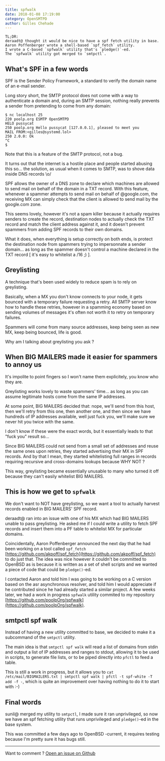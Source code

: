 ```yaml
---
title: spfwalk 
date: 2018-01-08 17:19:00
category: OpenSMTPD
author: Gilles Chehade
---
```


	TL;DR:
	deraadt@ thought it would be nice to have a spf fetch utility in base.
	Aaron Poffenberger wrote a shell-based `spf_fetch` utility.
	I wrote a C-based `spfwalk` utility that's `pledge()`-ed.
	The `spfwalk` utility got merged to `smtpctl`.


What's SPF in a few words
-------------------------
SPF is the Sender Policy Framework, a standard to verify the domain name of an e-mail sender.

Long story short, the SMTP protocol does not come with a way to authenticate a domain and,
during an SMTP session,
nothing really prevents a sender from pretending to come from any domain:

```
$ nc localhost 25 
220 poolp.org ESMTP OpenSMTPD
HELO pussycat
250 poolp.org Hello pussycat [127.0.0.1], pleased to meet you
MAIL FROM:<gilles@systemd.lol>
250 2.0.0: Ok
^C
$ 
```

Note that this is a feature of the SMTP protocol, not a bug.


It turns out that the internet is a hostile place and people started abusing this so...
the solution,
as usual when it comes to SMTP,
was to shove data inside DNS records \o/


SPF allows the owner of a DNS zone to declare which machines are allowed to send mail on behalf of the domain in a TXT record.
With this feature,
whenever a spammer attempts to send mail on behalf of @google.com,
the receiving MX can simply check that the client is allowed to send mail by the google.com zone.


This seems lovely,
however it's not a spam killer because it actually requires senders to create the record,
destination nodes to actually check the TXT record and match the client address against it,
and it doesn't prevent spammers from adding SPF records to their own domains.


What it does,
when everything is setup correctly on both ends,
is protect the destination node from spammers trying to impersonnate a sender domain...
as long as the spammer doesn't control a machine declared in the TXT record [ it's easy to whitelist a /16 ;) ].



Greylisting
-----------
A technique that's been used widely to reduce spam is to rely on greylisting.


Basically,
when a MX you don't know connects to your node,
it gets bounced with a temporary failure requesting a retry.
All SMTP server know how to handle these retries,
however in a spamming economy based on sending volumes of messages it's often not worth it to retry on temporary failures.


Spammers will come from many source addresses,
keep being seen as new MX,
keep being bounced,
life is good.


Why am I talking about greylisting you ask ?



When BIG MAILERS made it easier for spammers to annoy us
--------------------------------------------------------
It's impolite to point fingers so I won't name them explicitely,
you know who they are.


Greylisting works lovely to waste spammers' time...
as long as you can assume legitimate hosts come from the same IP addresses.


At some point,
BIG MAILERS decided that:
nope, we'll send from this host,
then we'll retry from this one,
then another one,
and then since we have hundreds of IP addresses available,
well just fuck you, we'll make sure we never hit you twice with the same.


I don't know if these were the exact words,
but it essentially leads to that "fuck you" result so...


Since BIG MAILERS could not send from a small set of addresses and reuse the same ones upon retries,
they started advertising their MX in SPF records.
And by that I mean,
they started whitelisting full ranges in records requiring recursive and cross-domains lookups because WHY NOT ?


This way, greylisting became essentially unusable to many who turned it off because they can't easily whitelist BIG MAILERS.


This is how we get to `spfwalk`
-------------------------------
We don't want to NOT have greylisting,
so we want a tool to actually harvest records enabled in BIG MAILERS' SPF record.


deraadt@ ran into an issue with one of his MX which had BIG MAILERS unable to pass greylisting.
He asked me if I could write a utility to fetch SPF records and insert them into a PF table to whitelist MX for particular domains.


Coincidentally,
Aaron Poffenberger announced the next day that he had been working on a tool called `spf_fetch` [https://github.com/akpoff/spf_fetch](https://github.com/akpoff/spf_fetch) to do just that. The idea was nice however it couldn't be committed to OpenBSD as is because it is written as a set of shell scripts and we wanted a piece of code that could be `pledge()`-ed.


I contacted Aaron and told him I was going to be working on a C version based on the asr asynchronous resolver,
and told him I would appreciate if he contributed since he had already started a similar project.
A few weeks later,
we had a work in progress `spfwalk` utility commited to my repository [https://github.com/poolpOrg/spfwalk](https://github.com/poolpOrg/spfwalk).



smtpctl spf walk
----------------
Instead of having a new utility committed to base,
we decided to make it a subcommand of the `smtpctl` utility.


The main idea is that `smtpctl spf walk` will read a list of domains from stdin and output a list of IP addresses and ranges to stdout,
allowing it to be used in scripts,
to generate file lists,
or to be piped directly into `pfctl` to feed a table.


This is still a work in progress,
but it allows you to `cat /etc/mail/BIGMAILERS.txt | smtpctl spf walk | pfctl -t spf-white -T add -f -`,
which is quite an improvement over having nothing to do it to start with :-)


Final words
-----------
sunil@ merged my utility to `smtpctl`,
I made sure it ran unprivileged,
so now we have an spf fetching utility that runs unprivileged and `pledge()`-ed in the base system.


This was committed a few days ago to OpenBSD -current,
it requires testing because I'm pretty sure it has bugs still.

---
Want to comment ? [Open an issue on Github](https://github.com/poolpOrg/poolpOrg.github.io/issues/)
